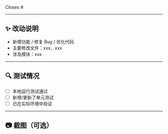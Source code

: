 <!-- 请关联相关 Issue，格式示例：
Closes #123
-->

Closes #

---

## ✨ 改动说明
<!-- 简要描述这次改动的内容和目的 -->
- 新增功能 / 修复 Bug / 优化代码  
- 主要修改文件：xxx、xxx  
- 涉及模块：xxx  

---

## 🔍 测试情况
<!-- 描述你是如何验证改动正确性的 -->
- [ ] 本地运行测试通过  
- [ ] 新增/更新了单元测试  
- [ ] 已在实际环境中验证  

---

## 📷 截图（可选）
<!-- 如果是 UI 改动，可以附上截图 -->
